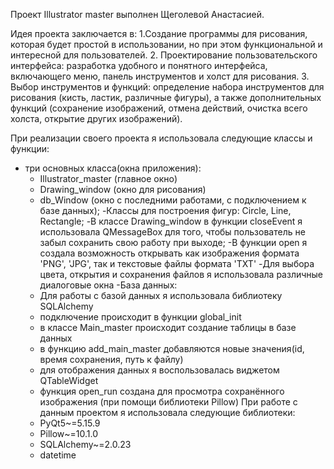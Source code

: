 Проект Illustrator master выполнен Щеголевой Анастасией.

Идея проекта заключается в:
    1.Создание программы для рисования, которая будет простой в использовании, но при этом функциональной и интересной для пользователей.
    2. Проектирование пользовательского интерфейса: разработка удобного и понятного интерфейса, включающего меню, панель инструментов и холст для рисования.
    3. Выбор инструментов и функций: определение набора инструментов для рисования (кисть, ластик, различные фигуры), а также дополнительных функций (сохранение изображений, отмена действий, очистка всего холста, открытие других изображений).

При реализации своего проекта я использовала следующие классы и функции:
- три основных класса(окна приложения):
    - Illustrator_master (главное окно)
    - Drawing_window (окно для рисования)
    - db_Window (окно с последними работами, с подключением к базе данных);
-Классы для построения фигур: Circle, Line, Rectangle;
-В классе Drawing_window в функции closeEvent я использовала QMessageBox для того, чтобы пользователь не забыл сохранить свою работу при выходе;
-В функции open я создала возможность открывать как изображения формата 'PNG', 'JPG', так и текстовые файлы формата 'TXT'
-Для выбора цвета, открытия и сохранения файлов я использовала различные диалоговые окна
-База данных:
    - Для работы с  базой данных я использовала библиотеку SQLAlchemy
    - подключение происходит в функции global_init
    - в классе Main_master происходит создание таблицы в базе данных
    - в функцию add_main_master добавляются новые значения(id, время сохранения, путь к файлу)
    - для отображения данных я воспользовалась виджетом QTableWidget
    - функция open_run создана для просмотра сохранённого изображения (при помощи библиотеки Pillow)
При работе с данным проектом я использовала следующие библиотеки: 
    - PyQt5~=5.15.9
    - Pillow~=10.1.0 
    - SQLAlchemy~=2.0.23
    - datetime

